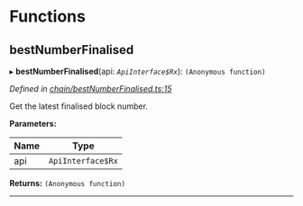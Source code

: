 

# Functions

<a id="bestnumberfinalised"></a>

##  bestNumberFinalised

▸ **bestNumberFinalised**(api: *`ApiInterface$Rx`*): `(Anonymous function)`

*Defined in [chain/bestNumberFinalised.ts:15](https://github.com/polkadot-js/api/blob/35c6b0f/packages/api-derive/src/chain/bestNumberFinalised.ts#L15)*

Get the latest finalised block number.

**Parameters:**

| Name | Type |
| ------ | ------ |
| api | `ApiInterface$Rx` |

**Returns:** `(Anonymous function)`

___

